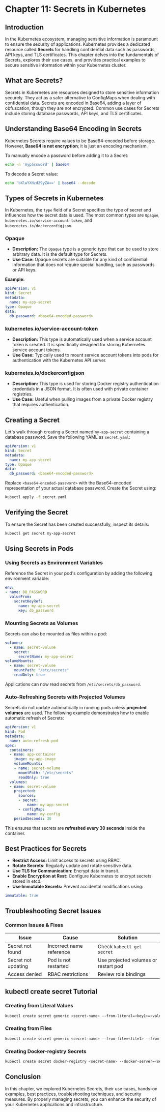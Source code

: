 # Chapter 11: Secrets in Kubernetes

## Introduction

In the Kubernetes ecosystem, managing sensitive information is paramount to ensure the security of applications. Kubernetes provides a dedicated resource called **Secrets** for handling confidential data such as passwords, API keys, and TLS certificates. This chapter delves into the fundamentals of Secrets, explores their use cases, and provides practical examples to secure sensitive information within your Kubernetes cluster.

## What are Secrets?

Secrets in Kubernetes are resources designed to store sensitive information securely. They act as a safer alternative to ConfigMaps when dealing with confidential data. Secrets are encoded in Base64, adding a layer of obfuscation, though they are not encrypted. Common use cases for Secrets include storing database passwords, API keys, and TLS certificates.

## Understanding Base64 Encoding in Secrets

Kubernetes Secrets require values to be Base64-encoded before storage. However, **Base64 is not encryption**; it is just an encoding mechanism.

To manually encode a password before adding it to a Secret:

```bash
echo -n 'mypassword' | base64
```

To decode a Secret value:

```bash
echo 'bXlwYXNzd29yZA==' | base64 --decode
```

## Types of Secrets in Kubernetes

In Kubernetes, the `type` field of a Secret specifies the type of secret and influences how the secret data is used. The most common types are `Opaque`, `kubernetes.io/service-account-token`, and `kubernetes.io/dockerconfigjson`.

### Opaque

- **Description:** The `Opaque` type is a generic type that can be used to store arbitrary data. It is the default type for Secrets.
- **Use Case:** Opaque secrets are suitable for any kind of confidential information that does not require special handling, such as passwords or API keys.

**Example:**

```yaml
apiVersion: v1
kind: Secret
metadata:
  name: my-app-secret
type: Opaque
data:
  db_password: <base64-encoded-password>
```

### kubernetes.io/service-account-token

- **Description:** This type is automatically used when a service account token is created. It is specifically designed for storing Kubernetes service account tokens.
- **Use Case:** Typically used to mount service account tokens into pods for authentication with the Kubernetes API server.

### kubernetes.io/dockerconfigjson

- **Description:** This type is used for storing Docker registry authentication credentials in a JSON format. It is often used with private container registries.
- **Use Case:** Useful when pulling images from a private Docker registry that requires authentication.

## Creating a Secret

Let's walk through creating a Secret named `my-app-secret` containing a database password. Save the following YAML as `secret.yaml`:

```yaml
apiVersion: v1
kind: Secret
metadata:
  name: my-app-secret
type: Opaque
data:
  db_password: <base64-encoded-password>
```

Replace `<base64-encoded-password>` with the Base64-encoded representation of your actual database password. Create the Secret using:

```bash
kubectl apply -f secret.yaml
```

## Verifying the Secret

To ensure the Secret has been created successfully, inspect its details:

```bash
kubectl get secret my-app-secret
```

## Using Secrets in Pods

### Using Secrets as Environment Variables

Reference the Secret in your pod's configuration by adding the following environment variable:

```yaml
env:
- name: DB_PASSWORD
  valueFrom:
    secretKeyRef:
      name: my-app-secret
      key: db_password
```

### Mounting Secrets as Volumes

Secrets can also be mounted as files within a pod:

```yaml
volumes:
  - name: secret-volume
    secret:
      secretName: my-app-secret
volumeMounts:
  - name: secret-volume
    mountPath: "/etc/secrets"
    readOnly: true
```

Applications can now read secrets from `/etc/secrets/db_password`.

### Auto-Refreshing Secrets with Projected Volumes

Secrets do not update automatically in running pods unless **projected volumes** are used. The following example demonstrates how to enable automatic refresh of Secrets:

```yaml
apiVersion: v1
kind: Pod
metadata:
  name: auto-refresh-pod
spec:
  containers:
  - name: app-container
    image: my-app-image
    volumeMounts:
    - name: secret-volume
      mountPath: "/etc/secrets"
      readOnly: true
  volumes:
  - name: secret-volume
    projected:
      sources:
      - secret:
          name: my-app-secret
      - configMap:
          name: my-config
    periodSeconds: 30
```

This ensures that secrets are **refreshed every 30 seconds** inside the container.

## Best Practices for Secrets

- **Restrict Access:** Limit access to secrets using RBAC.
- **Rotate Secrets:** Regularly update and rotate sensitive data.
- **Use TLS for Communication:** Encrypt data in transit.
- **Enable Encryption at Rest:** Configure Kubernetes to encrypt secrets stored in etcd.
- **Use Immutable Secrets:** Prevent accidental modifications using:

```yaml
immutable: true
```

## Troubleshooting Secret Issues

### Common Issues & Fixes

| Issue | Cause | Solution |
|-------|-------|----------|
| Secret not found | Incorrect name reference | Check `kubectl get secret` |
| Secret not updating | Pod is not restarted | Use projected volumes or restart pod |
| Access denied | RBAC restrictions | Review role bindings |

## kubectl create secret Tutorial

### Creating from Literal Values

```bash
kubectl create secret generic <secret-name> --from-literal=<key1>=<value1> --from-literal=<key2>=<value2>
```

### Creating from Files

```bash
kubectl create secret generic <secret-name> --from-file=<file1> --from-file=<file2>
```

### Creating Docker-registry Secrets

```bash
kubectl create secret docker-registry <secret-name> --docker-server=<server> --docker-username=<username> --docker-password=<password> --docker-email=<email>
```

## Conclusion

In this chapter, we explored Kubernetes Secrets, their use cases, hands-on examples, best practices, troubleshooting techniques, and security measures. By properly managing secrets, you can enhance the security of your Kubernetes applications and infrastructure.
